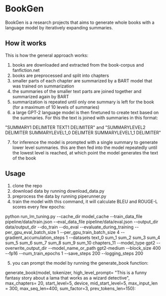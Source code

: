 # BookGen

BookGen is a research projects that aims to generate whole books with a language model by iteratively expanding summaries.

## How it works

This is how the general approach works:
1. books are downloaded and extracted from the book-corpus and fanfiction.net
2. books are preprocessed and split into chapters
3. smaller parts of each chapter are summarized by a BART model that was trained on summarization
4. the summaries of the smaller text parts are joined together and summarized again by BART
5. summarization is repeated until only one summary is left for the book (for a maximum of 10 levels of summaries)
6. a large GPT-2 language model is then finetuned to create text based on the summaries. For this the text is joined with summaries in this format: 

"SUMMARY1 DELIMITER TEXT1 DELIMITER" and "SUMMARYLEVEL2 DELIMITER SUMMARYLEVEL1_0 DELIMTER SUMMARYLEVEL1_1 DELIMITER"

7. for inference the model is prompted with a single summary to generate lower level summaries. this are then fed into the model repeatedly until the lowest level is reached, at which point the model generates the text of the book


## Usage

1. clone the repo
2. download data by running download_data.py
3. preprocess the data by running piperunner.py
4. train the model with this command, it will calculate BLEU and ROUGE-L scores every few epochs:

python run_lm_tuning.py --cache_dir model_cache --train_data_file pipeline/data/train.json --eval_data_file pipeline/data/eval.json --output_dir data/output_dir --do_train --do_eval --evaluate_during_training --per_gpu_eval_batch_size 1 --per_gpu_train_batch_size 4 --gradient_accumulation_steps 1 --datasets text_0 sum_1 sum_2 sum_3 sum_4 sum_5 sum_6 sum_7 sum_8 sum_9 sum_10 chapters_11 --model_type gpt2 --overwrite_output_dir --model_name_or_path gpt2-medium --block_size 400 --fp16 --num_train_epochs 1 --save_steps 200 --logging_steps 200

5. you can prompt the model by running the generate_book function:

generate_book(model, tokenizer, high_level_prompt= "This is a funny fantasy story about a lama that works as a wizard detective", max_chapters= 20, start_level=5, device, mid_start_level=5, max_input_len = 300, max_seq_len=400, sum_factor=3, prev_tokens_len=150):
